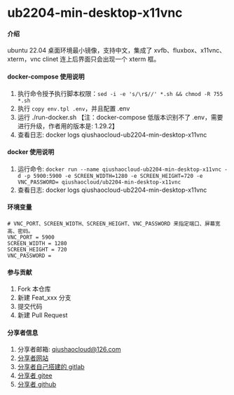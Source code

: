 # ub2204-min-desktop-x11vnc

#### 介绍
ubuntu 22.04 桌面环境最小镜像，支持中文，集成了 xvfb、fluxbox、x11vnc、xterm，vnc clinet 连上后界面只会出现一个 xterm 框。

#### docker-compose 使用说明
1.  执行命令授予执行脚本权限：`sed -i -e 's/\r$//' *.sh && chmod -R 755 *.sh`
2.  执行 `copy env.tpl .env`，并且配置 .env
3.  运行 ./run-docker.sh 【注：docker-compose 低版本识别不了 .env，需要进行升级，作者用的版本是: 1.29.2】
4.  查看日志: docker logs qiushaocloud-ub2204-min-desktop-x11vnc

#### docker 使用说明
1. 运行命令: `docker run --name qiushaocloud-ub2204-min-desktop-x11vnc -d -p 5900:5900 -e SCREEN_WIDTH=1280 -e SCREEN_HEIGHT=720 -e VNC_PASSWORD= qiushaocloud/ub2204-min-desktop-x11vnc`
2.  查看日志: docker logs qiushaocloud-ub2204-min-desktop-x11vnc

#### 环境变量
```
# VNC_PORT、SCREEN_WIDTH、SCREEN_HEIGHT、VNC_PASSWORD 来指定端口、屏幕宽高、密码。
VNC_PORT = 5900
SCREEN_WIDTH = 1280
SCREEN_HEIGHT = 720
VNC_PASSWORD = 
```

#### 参与贡献
1.  Fork 本仓库
2.  新建 Feat_xxx 分支
3.  提交代码
4.  新建 Pull Request


#### 分享者信息
1. 分享者邮箱: qiushaocloud@126.com
2. [分享者网站](https://www.qiushaocloud.top)
3. [分享者自己搭建的 gitlab](https://gitlab.qiushaocloud.top/qiushaocloud) 
3. [分享者 gitee](https://gitee.com/qiushaocloud/dashboard/projects) 
3. [分享者 github](https://github.com/qiushaocloud?tab=repositories) 